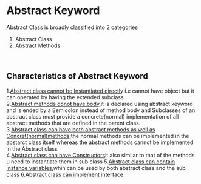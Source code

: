 <h1>Abstract Keyword</h1>
Abstract Class is broadly classified into 2 categories
<ol>
<li>Abstract Class</li>
<li>Abstract Methods</li>
</ol><br>
<h2>Characteristics of Abstract Keyword</h2>
1.<u>Abstract class cannot be Instantiated directly</u> i.e cannot have object but it can operated 
by having the extended subclass<br>
2.<u>Abstract methods donot have body</u>,it is declared using abstract keyword and is ended by a 
Semicolon instead of method body and Subclasses of an abstract class must provide a concrete(normal)
implementation of all abstract methods that are defined in the parent class.<br>
3.<u>Abstract class can have both abstract methods as well as Concret(normal)methods</u>,the normal methods 
can be implemented in the abstarct class itself whereas the abstract methods cannot be implemented in 
the Abstract class<br>
4.<u>Abstract class can have Constructors</u>it also similar to that of the methods u need to instantiate them in sub class
5.<u>Abstract class can contain instance variables</u>,whih can be used by both abstract class and the sub class
6.<u>Abstract class can implement interface</u>